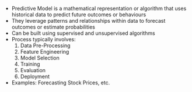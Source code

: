 - Predictive Model is a mathematical representation or algorithm that uses historical data to predict future outcomes or behaviours
- They leverage patterns and relationships within data to forecast outcomes or estimate probabilities
- Can be built using supervised and unsupervised algorithms
- Process typically involves:
	1. Data Pre-Processing
	2. Feature Engineering
	3. Model Selection
	4. Training
	5. Evaluation
	6. Deployment
- Examples: Forecasting Stock Prices, etc.
